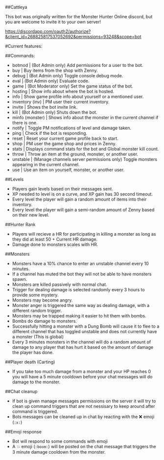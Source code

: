 ##Cattleya

This bot was originally written for the Monster Hunter Online discord, but you are welcome to invite it to your own server!

https://discordapp.com/oauth2/authorize?&client_id=268825817537052692&permissions=93248&scope=bot

#Current features:

##Commands:

- botmod | (Bot Admin only) Add permissions for a user to the bot.
- buy | Buy items from the shop with Zenny.
- debug | (Bot Admin only) Toggle console debug mode.
- eval | (Bot Admin only) Evaluate code.
- game | (Bot Moderator only) Set the game status of the bot.
- hosting | Show info about where the bot is hosted.
- info | Show game profile info about yourself or a mentioned user.
- inventory (inv) | PM user their current inventory.
- invite | Shows the bot invite link.
- kill | (Bot Admin only) Shuts down the bot.
- minfo (monster) | Shows info about the monster in the current channel if there is one.
- notify | Toggle PM notifications of level and damage taken.
- ping | Check if the bot is responding.
- reset | Reset your current game profile back to start.
- shop | PM user the game shop and prices in Zenny.
- stats | Displays command stats for the bot and Global monster kill count.
- throw | Throw an item at the ground, monster, or another user.
- unstable | (Manage channels server permissions only) Toggle monsters appearing in the current channel.
- use | Use an item on yourself, monster, or another user.


##Levels

- Players gain levels based on their messages sent.
- XP needed to level is on a curve, and XP gain has 30 second timeout.
- Every level the player will gain a random amount of items into their inventory.
- Every level the player will gain a semi-random amount of Zenny based on their new level.


##Hunter Rank

- Players will recieve a HR for participating in killing a monster as long as they did at least 50 + Current HR damage.
- Damage done to monsters scales with HR.


##Monsters

- Monsters have a 10% chance to enter an unstable channel every 10 minutes.
- If a channel has muted the bot they will not be able to have monsters spawn.
- Monsters are killed passively with normal chat.
- Trigger for dealing damage is selected randomly every 3 hours to provide some mystery.
- Monsters may become angry.
- Monster anger is triggered the same way as dealing damage, with a different random trigger.
- Monsters may be trapped making it easier to hit them with bombs.
- Bombs do damage to monsters.
- Successfully hitting a monster with a Dung Bomb will cause it to flee to a different channel that has toggled unstable and does not currently have a monster (This is global)
- Every 3 minutes monsters in the channel will do a random amount of damage to any player that has hurt it based on the amount of damage the player has done.


##Player death (Carting)

- If you take too much damage from a monster and your HP reaches 0 you will have a 5 minute cooldown before your chat messages will do damage to the monster.


##Chat cleanup
- If bot is given manage messages permissions on the server it will try to clean up command triggers that are not nessisary to keep around after command is triggered.
- Bots messages can be cleaned up in chat by reacting with the ❌ emoji (`:x:`)

##Emoji response
- Bot will respond to some commands with emoji
- A 💥 emoji (`:boom:`) will be posted on the chat message that triggers the 3 minute damage cooldown from the monster.
